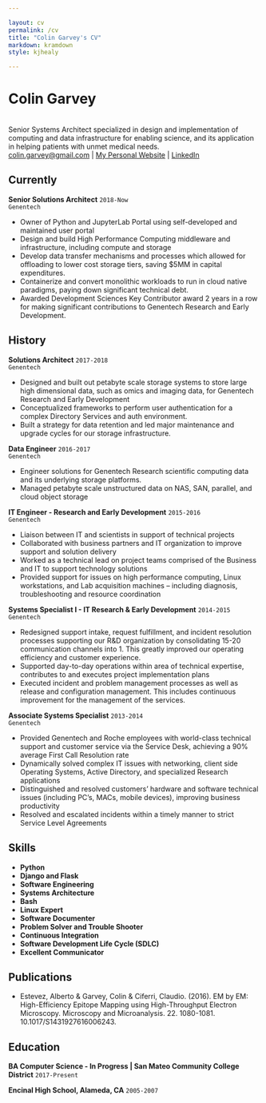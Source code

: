 ```yaml
---

layout: cv
permalink: /cv
title: "Colin Garvey's CV"
markdown: kramdown
style: kjhealy

---
```


# Colin Garvey
<br>
Senior Systems Architect specialized in design and implementation of computing and data infrastructure for
enabling science, and its application in helping patients with unmet medical needs.


<div id="webaddress">
<a href="mailto:colin.garvey@gmail.com">colin.garvey@gmail.com</a>
| <a href="https://colingarvey.github.io">My Personal Website</a> 
| <a href="https://linkedin.com/in/colin-garvey-61687066">LinkedIn</a>
</div>

## Currently

__Senior Solutions Architect__
`2018-Now`<br>
`Genentech`
- Owner of Python and JupyterLab Portal using self-developed and maintained user portal
- Design and build High Performance Computing middleware and infrastructure, including compute
and storage
- Develop data transfer mechanisms and processes which allowed for offloading to lower cost
storage tiers, saving $5MM in capital expenditures.
- Containerize and convert monolithic workloads to run in cloud native paradigms, paying down
significant technical debt.
- Awarded Development Sciences Key Contributor award 2 years in a row for making significant
contributions to Genentech Research and Early Development.

## History

__Solutions Architect__
`2017-2018`<br>
`Genentech`

- Designed and built out petabyte scale storage systems to store large high dimensional data, such as
omics and imaging data, for Genentech Research and Early Development
- Conceptualized frameworks to perform user authentication for a complex Directory Services and auth
environment.
- Built a strategy for data retention and led major maintenance and upgrade cycles for our storage
infrastructure.

__Data Engineer__
`2016-2017`<br>
`Genentech`

- Engineer solutions for Genentech Research scientific computing data and its underlying storage
platforms.
- Managed petabyte scale unstructured data on NAS, SAN, parallel, and cloud object storage


__IT Engineer - Research and Early Development__
`2015-2016`<br>
`Genentech`

- Liaison between IT and scientists in support of technical projects
- Collaborated with business partners and IT organization to improve support and solution delivery
- Worked as a technical lead on project teams comprised of the Business and IT to support technology solutions
- Provided support for issues on high performance computing, Linux workstations, and Lab acquisition machines – including diagnosis, troubleshooting and resource coordination


__Systems Specialist I - IT Research & Early Development__
`2014-2015`<br>
`Genentech`

- Redesigned support intake, request fulfillment, and incident resolution processes supporting our R&D organization by consolidating 15-20 communication channels into 1. This greatly improved our operating efficiency and customer experience.
- Supported day-to-day operations within area of technical expertise, contributes to and executes project implementation plans
- Executed incident and problem management processes as well as release and configuration
management. This includes continuous improvement for the management of the services.

__Associate Systems Specialist__
`2013-2014`<br>
`Genentech`

- Provided Genentech and Roche employees with world-class technical support and customer service via the Service Desk, achieving a 90% average First Call Resolution rate
- Dynamically solved complex IT issues with networking, client side Operating Systems, Active Directory, and specialized Research applications 
- Distinguished and resolved customers’ hardware and software technical issues (including PC’s, MACs, mobile devices), improving business productivity
- Resolved and escalated incidents within a timely manner to strict Service Level Agreements

## Skills

- **Python**
- **Django and Flask**
- **Software Engineering**
- **Systems Architecture**
- **Bash**
- **Linux Expert**
- **Software Documenter**
- **Problem Solver and Trouble Shooter**
- **Continuous Integration**
- **Software Development Life Cycle (SDLC)**
- **Excellent Communicator**

## Publications
- Estevez, Alberto & Garvey, Colin & Ciferri, Claudio. (2016). EM by EM: High-Efficiency Epitope Mapping using High-Throughput Electron Microscopy. Microscopy and Microanalysis. 22. 1080-1081. 10.1017/S1431927616006243.

## Education

__BA Computer Science - In Progress | San Mateo Community College District__
`2017-Present` 

__Encinal High School, Alameda, CA__
`2005-2007`
